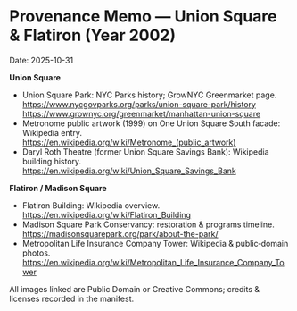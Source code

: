 # Provenance Memo — Union Square & Flatiron (Year 2002)
Date: 2025-10-31

**Union Square**
- Union Square Park: NYC Parks history; GrowNYC Greenmarket page.  
  https://www.nycgovparks.org/parks/union-square-park/history  
  https://www.grownyc.org/greenmarket/manhattan-union-square
- Metronome public artwork (1999) on One Union Square South facade: Wikipedia entry.  
  https://en.wikipedia.org/wiki/Metronome_(public_artwork)
- Daryl Roth Theatre (former Union Square Savings Bank): Wikipedia building history.  
  https://en.wikipedia.org/wiki/Union_Square_Savings_Bank

**Flatiron / Madison Square**
- Flatiron Building: Wikipedia overview.  
  https://en.wikipedia.org/wiki/Flatiron_Building
- Madison Square Park Conservancy: restoration & programs timeline.  
  https://madisonsquarepark.org/park/about-the-park/
- Metropolitan Life Insurance Company Tower: Wikipedia & public‑domain photos.  
  https://en.wikipedia.org/wiki/Metropolitan_Life_Insurance_Company_Tower

All images linked are Public Domain or Creative Commons; credits & licenses recorded in the manifest.
